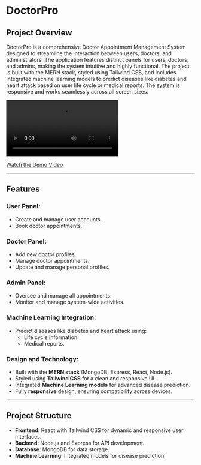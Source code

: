 # DoctorPro

## Project Overview
DoctorPro is a comprehensive Doctor Appointment Management System designed to streamline the interaction between users, doctors, and administrators. The application features distinct panels for users, doctors, and admins, making the system intuitive and highly functional. The project is built with the MERN stack, styled using Tailwind CSS, and includes integrated machine learning models to predict diseases like diabetes and heart attack based on user life cycle or medical reports. The system is responsive and works seamlessly across all screen sizes.

<video controls>
  <source src="DoctorPro.mp4" type="video/mp4">
  Your browser does not support the video tag.
</video>

[Watch the Demo Video](./DoctorPro.mp4)

---

## Features

### User Panel:
- Create and manage user accounts.
- Book doctor appointments.

### Doctor Panel:
- Add new doctor profiles.
- Manage doctor appointments.
- Update and manage personal profiles.

### Admin Panel:
- Oversee and manage all appointments.
- Monitor and manage system-wide activities.

### Machine Learning Integration:
- Predict diseases like diabetes and heart attack using:
  - Life cycle information.
  - Medical reports.

### Design and Technology:
- Built with the **MERN stack** (MongoDB, Express, React, Node.js).
- Styled using **Tailwind CSS** for a clean and responsive UI.
- Integrated **Machine Learning models** for advanced disease prediction.
- Fully **responsive** design, ensuring compatibility across devices.

---

## Project Structure

- **Frontend**: React with Tailwind CSS for dynamic and responsive user interfaces.
- **Backend**: Node.js and Express for API development.
- **Database**: MongoDB for data storage.
- **Machine Learning**: Integrated models for disease prediction.

